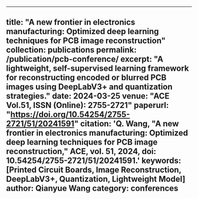 
---
title: "A new frontier in electronics manufacturing: Optimized deep learning techniques for PCB image reconstruction"
collection: publications
permalink: /publication/pcb-conference/
excerpt: "A lightweight, self-supervised learning framework for reconstructing encoded or blurred PCB images using DeepLabV3+ and quantization strategies."
date: 2024-03-25
venue: "ACE Vol.51, ISSN (Online): 2755-2721"
paperurl: "https://doi.org/10.54254/2755-2721/51/20241591"
citation: 'Q. Wang, "A new frontier in electronics manufacturing: Optimized deep learning techniques for PCB image reconstruction," ACE, vol. 51, 2024, doi: 10.54254/2755-2721/51/20241591.'
keywords: [Printed Circuit Boards, Image Reconstruction, DeepLabV3+, Quantization, Lightweight Model]
author: Qianyue Wang
category: conferences
---
